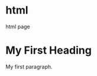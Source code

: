 # html
html page
<!DOCTYPE html>
<html>
<body>

<h1>My First Heading</h1>

<p>My first paragraph.</p>

</body>
</html>
